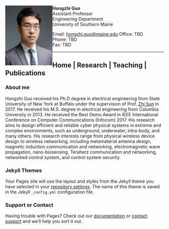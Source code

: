 

<img src=hg.jpg width=150 height=190 ALIGN="left" /> **Hongzhi Guo**  
Assistant Professor  
Engineering Department  
University of Southern Maine  

Email: hongzhi.guo@maine.edu
Office: TBD  
Phone: TBD  
Fax: TBD  

---
## **Home** | **Research** | **Teaching** | **Publications**

### About me


Hongzhi Guo received his Ph.D degree in electrical engineering from State University of New York at Buffalo under the supervision of Prof. [Zhi Sun](http://www.acsu.buffalo.edu/~zhisun/) in 2017. He received his M.S. degree in electrical engineering from Columbia University in 2013. He received the Best Demo Award in IEEE International Conference on Computer Communications (Infocom) 2017. His research aims to design efficient and reliable cyber physical systems in extreme and complex environments, such as underground, underwater, intra-body, and many others. His research interests range from physical wireless device design to wireless networking, including metamaterial antenna design, magnetic induction communication and networking, electromagnetic wave propagation, nano-biosensing, Teraherz communication and networking, networked control system, and control system security.  


### Jekyll Themes

Your Pages site will use the layout and styles from the Jekyll theme you have selected in your [repository settings](https://github.com/hongzhiguo/hongzhiguo.github.io/settings). The name of this theme is saved in the Jekyll `_config.yml` configuration file.

### Support or Contact

Having trouble with Pages? Check out our [documentation](https://help.github.com/categories/github-pages-basics/) or [contact support](https://github.com/contact) and we’ll help you sort it out.

